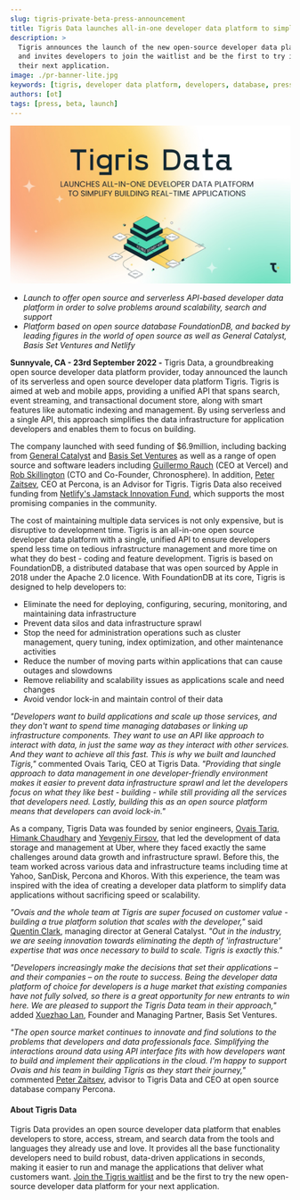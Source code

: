 ```yaml
---
slug: tigris-private-beta-press-announcement
title: Tigris Data launches all-in-one developer data platform to simplify building real-time applications
description: >
  Tigris announces the launch of the new open-source developer data platform
  and invites developers to join the waitlist and be the first to try it for
  their next application.
image: ./pr-banner-lite.jpg
keywords: [tigris, developer data platform, developers, database, press]
authors: [ot]
tags: [press, beta, launch]
---
```


[![Complexity to Simplicity with Tigris](pr-banner-lite.jpg)](https://www.tigrisdata.com/beta#signup-form)

- _Launch to offer open source and serverless API-based developer data platform
  in order to solve problems around scalability, search and support_
- _Platform based on open source database FoundationDB, and backed by leading
  figures in the world of open source as well as General Catalyst, Basis Set Ventures and Netlify_

**Sunnyvale, CA - 23rd September 2022 -** Tigris Data, a groundbreaking open
source developer data platform provider, today announced the launch of its
serverless and open source developer data platform Tigris. Tigris is aimed at
web and mobile apps, providing a unified API that spans search, event streaming,
and transactional document store, along with smart features like automatic
indexing and management. By using serverless and a single API, this approach
simplifies the data infrastructure for application developers and enables them
to focus on building.

The company launched with seed funding of $6.9million, including backing from
[General Catalyst](https://www.generalcatalyst.com/) and
[Basis Set Ventures](https://www.basisset.com/) as well as a range of open
source and software leaders including
[Guillermo Rauch](https://www.linkedin.com/in/guillermo-rauch-b834b917b/) (CEO at Vercel) and
[Rob Skillington](https://www.linkedin.com/in/robskillington/) (CTO and Co-Founder, Chronosphere).
In addition, [Peter Zaitsev](https://www.linkedin.com/in/peterzaitsev/), CEO at Percona,
is an Advisor for Tigris. Tigris Data also received funding from
[Netlify's Jamstack Innovation Fund](https://www.netlify.com/blog/jamstack-innovation-fund-launches-with-the-10-most-promising-jamstack-startups/),
which supports the most promising companies in the community.

The cost of maintaining multiple data services is not only expensive, but is
disruptive to development time. Tigris is an all-in-one open source developer
data platform with a single, unified API to ensure developers spend less time
on tedious infrastructure management and more time on what they do best - coding
and feature development. Tigris is based on FoundationDB, a distributed database
that was open sourced by Apple in 2018 under the Apache 2.0 licence. With
FoundationDB at its core, Tigris is designed to help developers to:

- Eliminate the need for deploying, configuring, securing, monitoring, and
  maintaining data infrastructure
- Prevent data silos and data infrastructure sprawl
- Stop the need for administration operations such as cluster management,
  query tuning, index optimization, and other maintenance activities
- Reduce the number of moving parts within applications that can cause outages
  and slowdowns
- Remove reliability and scalability issues as applications scale and need
  changes
- Avoid vendor lock-in and maintain control of their data

_"Developers want to build applications and scale up those services, and they
don't want to spend time managing databases or linking up infrastructure
components. They want to use an API like approach to interact with data,
in just the same way as they interact with other services. And they want to
achieve all this fast. This is why we built and launched Tigris,"_ commented
Ovais Tariq, CEO at Tigris Data. _"Providing that single approach to data
management in one developer-friendly environment makes it easier to prevent
data infrastructure sprawl and let the developers focus on what they like
best - building - while still providing all the services that developers need.
Lastly, building this as an open source platform means that developers can
avoid lock-in."_

As a company, Tigris Data was founded by senior engineers,
[Ovais Tariq](https://www.linkedin.com/in/ovaistariq/),
[Himank Chaudhary](https://www.linkedin.com/in/himank-chaudhary-1937b958/) and
[Yevgeniy Firsov](https://www.linkedin.com/in/efirsov/), that led the
development of data storage and management at Uber, where they faced exactly
the same challenges around data growth and infrastructure sprawl. Before this,
the team worked across various data and infrastructure teams including time at
Yahoo, SanDisk, Percona and Khoros. With this experience, the team was inspired
with the idea of creating a developer data platform to simplify data
applications without sacrificing speed or scalability.

_"Ovais and the whole team at Tigris are super focused on customer value -
building a true platform solution that scales with the developer,"_ said
[Quentin Clark](https://www.linkedin.com/in/quentin-clark/), managing director
at General Catalyst. _"Out in the industry, we are seeing innovation towards
eliminating the depth of 'infrastructure' expertise that was once necessary to
build to scale. Tigris is exactly this."_

_"Developers increasingly make the decisions that set their applications –
and their companies – on the route to success. Being the developer data
platform of choice for developers is a huge market that existing companies
have not fully solved, so there is a great opportunity for new entrants to
win here. We are pleased to support the Tigris Data team in their approach,"_
added [Xuezhao Lan](https://www.linkedin.com/in/xuezhao-lan-lan-50aa1a1/),
Founder and Managing Partner, Basis Set Ventures.

_"The open source market continues to innovate and find solutions to the
problems that developers and data professionals face. Simplifying the
interactions around data using API interface fits with how developers want
to build and implement their applications in the cloud. I'm happy to support
Ovais and his team in building Tigris as they start their journey,"_ commented
[Peter Zaitsev](https://www.linkedin.com/in/peterzaitsev/), advisor to
Tigris Data and CEO at open source database company Percona.

#### About Tigris Data

Tigris Data provides an open source developer data platform that enables
developers to store, access, stream, and search data from the tools and
languages they already use and love. It provides all the base functionality
developers need to build robust, data-driven applications in seconds, making
it easier to run and manage the applications that deliver what customers want.
[Join the Tigris waitlist](https://www.tigrisdata.com/beta#signup-form) and be
the first to try the new open-source developer data platform for your next
application.
